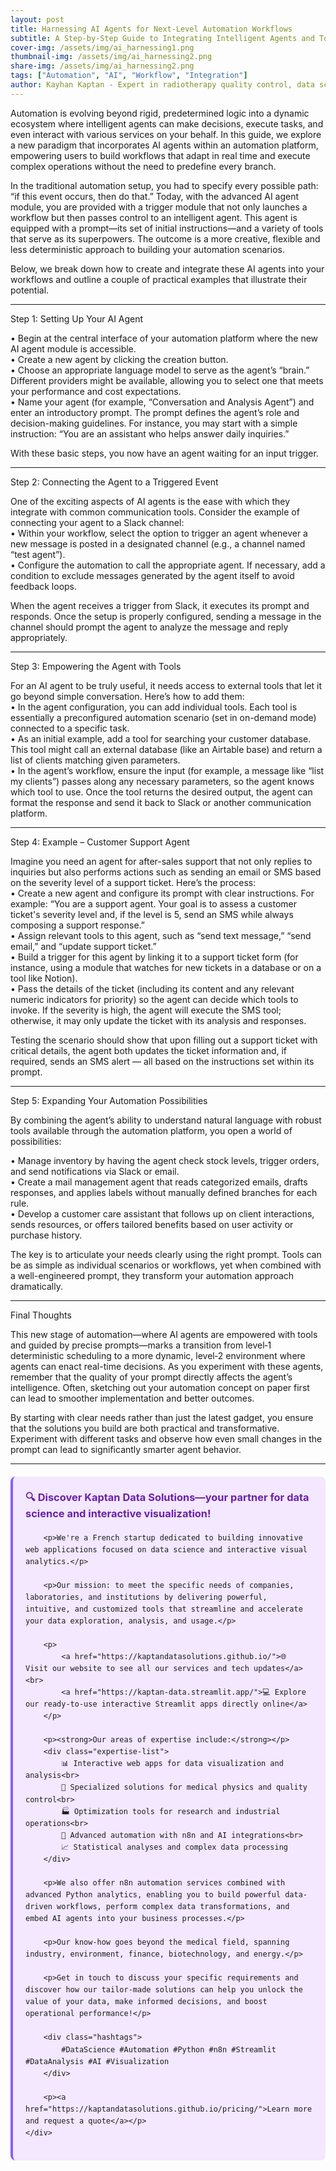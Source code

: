 ```yaml
---
layout: post
title: Harnessing AI Agents for Next-Level Automation Workflows
subtitle: A Step‑by‑Step Guide to Integrating Intelligent Agents and Tools into Your Automated Tasks
cover-img: /assets/img/ai_harnessing1.png  
thumbnail-img: /assets/img/ai_harnessing2.png  
share-img: /assets/img/ai_harnessing2.png  
tags: ["Automation", "AI", "Workflow", "Integration"]  
author: Kayhan Kaptan - Expert in radiotherapy quality control, data science and automation
---
```


Automation is evolving beyond rigid, predetermined logic into a dynamic ecosystem where intelligent agents can make decisions, execute tasks, and even interact with various services on your behalf. In this guide, we explore a new paradigm that incorporates AI agents within an automation platform, empowering users to build workflows that adapt in real time and execute complex operations without the need to predefine every branch.

In the traditional automation setup, you had to specify every possible path: “if this event occurs, then do that.” Today, with the advanced AI agent module, you are provided with a trigger module that not only launches a workflow but then passes control to an intelligent agent. This agent is equipped with a prompt—its set of initial instructions—and a variety of tools that serve as its superpowers. The outcome is a more creative, flexible and less deterministic approach to building your automation scenarios.

Below, we break down how to create and integrate these AI agents into your workflows and outline a couple of practical examples that illustrate their potential.

---
Step 1: Setting Up Your AI Agent

• Begin at the central interface of your automation platform where the new AI agent module is accessible.  
• Create a new agent by clicking the creation button.  
• Choose an appropriate language model to serve as the agent’s “brain.” Different providers might be available, allowing you to select one that meets your performance and cost expectations.  
• Name your agent (for example, “Conversation and Analysis Agent”) and enter an introductory prompt. The prompt defines the agent’s role and decision-making guidelines. For instance, you may start with a simple instruction: “You are an assistant who helps answer daily inquiries.”
  
With these basic steps, you now have an agent waiting for an input trigger.

---
Step 2: Connecting the Agent to a Triggered Event

One of the exciting aspects of AI agents is the ease with which they integrate with common communication tools. Consider the example of connecting your agent to a Slack channel:  
• Within your workflow, select the option to trigger an agent whenever a new message is posted in a designated channel (e.g., a channel named “test agent”).  
• Configure the automation to call the appropriate agent. If necessary, add a condition to exclude messages generated by the agent itself to avoid feedback loops.
  
When the agent receives a trigger from Slack, it executes its prompt and responds. Once the setup is properly configured, sending a message in the channel should prompt the agent to analyze the message and reply appropriately.

---
Step 3: Empowering the Agent with Tools

For an AI agent to be truly useful, it needs access to external tools that let it go beyond simple conversation. Here’s how to add them:  
• In the agent configuration, you can add individual tools. Each tool is essentially a preconfigured automation scenario (set in on-demand mode) connected to a specific task.  
• As an initial example, add a tool for searching your customer database. This tool might call an external database (like an Airtable base) and return a list of clients matching given parameters.  
• In the agent’s workflow, ensure the input (for example, a message like “list my clients”) passes along any necessary parameters, so the agent knows which tool to use. Once the tool returns the desired output, the agent can format the response and send it back to Slack or another communication platform.

---
Step 4: Example – Customer Support Agent

Imagine you need an agent for after-sales support that not only replies to inquiries but also performs actions such as sending an email or SMS based on the severity level of a support ticket. Here’s the process:  
• Create a new agent and configure its prompt with clear instructions. For example: “You are a support agent. Your goal is to assess a customer ticket's severity level and, if the level is 5, send an SMS while always composing a support response.”  
• Assign relevant tools to this agent, such as “send text message,” “send email,” and “update support ticket.”  
• Build a trigger for this agent by linking it to a support ticket form (for instance, using a module that watches for new tickets in a database or on a tool like Notion).  
• Pass the details of the ticket (including its content and any relevant numeric indicators for priority) so the agent can decide which tools to invoke. If the severity is high, the agent will execute the SMS tool; otherwise, it may only update the ticket with its analysis and responses.
  
Testing the scenario should show that upon filling out a support ticket with critical details, the agent both updates the ticket information and, if required, sends an SMS alert — all based on the instructions set within its prompt.

---
Step 5: Expanding Your Automation Possibilities

By combining the agent’s ability to understand natural language with robust tools available through the automation platform, you open a world of possibilities:
  
• Manage inventory by having the agent check stock levels, trigger orders, and send notifications via Slack or email.  
• Create a mail management agent that reads categorized emails, drafts responses, and applies labels without manually defined branches for each rule.  
• Develop a customer care assistant that follows up on client interactions, sends resources, or offers tailored benefits based on user activity or purchase history.
  
The key is to articulate your needs clearly using the right prompt. Tools can be as simple as individual scenarios or workflows, yet when combined with a well-engineered prompt, they transform your automation approach dramatically.

---
Final Thoughts

This new stage of automation—where AI agents are empowered with tools and guided by precise prompts—marks a transition from level‑1 deterministic scheduling to a more dynamic, level‑2 environment where agents can enact real-time decisions. As you experiment with these agents, remember that the quality of your prompt directly affects the agent’s intelligence. Often, sketching out your automation concept on paper first can lead to smoother implementation and better outcomes.

By starting with clear needs rather than just the latest gadget, you ensure that the solutions you build are both practical and transformative. Experiment with different tasks and observe how even small changes in the prompt can lead to significantly smarter agent behavior.

---


<html lang="fr">
<head>
    <meta charset="UTF-8">
    <meta name="viewport" content="width=device-width, initial-scale=1.0">
    <title>Kaptan Data Solutions</title>
    <style>
        .citation {
            background-color: #f3e8ff;
            border-left: 4px solid #8b5cf6;
            padding: 20px;
            margin: 20px 0;
            border-radius: 8px;
            font-family: -apple-system, BlinkMacSystemFont, 'Segoe UI', Roboto, sans-serif;
            line-height: 1.6;
        }
        .citation h3 {
            color: #6b21a8;
            margin-top: 0;
        }
        .citation a {
            color: #7c3aed;
            text-decoration: none;
        }
        .citation a:hover {
            text-decoration: underline;
        }
        .expertise-list {
            margin: 15px 0;
        }
        .hashtags {
            font-weight: bold;
            color: #7c3aed;
            margin-top: 15px;
        }
    </style>
</head>
<body>
    <div class="citation">
        <h3>🔍 Discover Kaptan Data Solutions—your partner for data science and interactive visualization!</h3>
        
        <p>We're a French startup dedicated to building innovative web applications focused on data science and interactive visual analytics.</p>
        
        <p>Our mission: to meet the specific needs of companies, laboratories, and institutions by delivering powerful, intuitive, and customized tools that streamline and accelerate your data exploration, analysis, and usage.</p>
        
        <p>
            <a href="https://kaptandatasolutions.github.io/">🌐 Visit our website to see all our services and tech updates</a><br>
            <a href="https://kaptan-data.streamlit.app/">💻 Explore our ready-to-use interactive Streamlit apps directly online</a>
        </p>
        
        <p><strong>Our areas of expertise include:</strong></p>
        <div class="expertise-list">
            📊 Interactive web apps for data visualization and analysis<br>
            🔬 Specialized solutions for medical physics and quality control<br>
            🏭 Optimization tools for research and industrial operations<br>
            🤖 Advanced automation with n8n and AI integrations<br>
            📈 Statistical analyses and complex data processing
        </div>
        
        <p>We also offer n8n automation services combined with advanced Python analytics, enabling you to build powerful data-driven workflows, perform complex data transformations, and embed AI agents into your business processes.</p>
        
        <p>Our know-how goes beyond the medical field, spanning industry, environment, finance, biotechnology, and energy.</p>
        
        <p>Get in touch to discuss your specific requirements and discover how our tailor-made solutions can help you unlock the value of your data, make informed decisions, and boost operational performance!</p>
        
        <div class="hashtags">
            #DataScience #Automation #Python #n8n #Streamlit #DataAnalysis #AI #Visualization
        </div>
        
        <p><a href="https://kaptandatasolutions.github.io/pricing/">Learn more and request a quote</a></p>
    </div>
</body>
</html>
